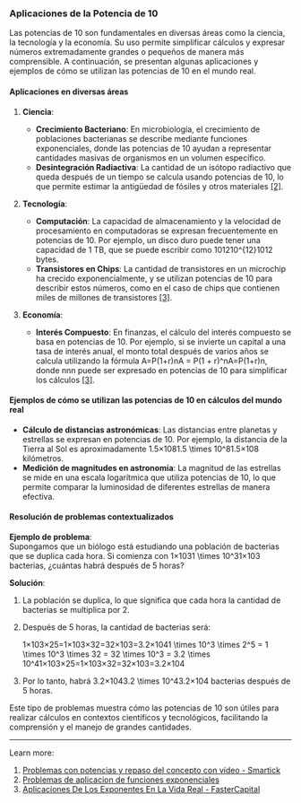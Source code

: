 ### Aplicaciones de la Potencia de 10

Las potencias de 10 son fundamentales en diversas áreas como la ciencia, la tecnología y la economía. Su uso permite simplificar cálculos y expresar números extremadamente grandes o pequeños de manera más comprensible. A continuación, se presentan algunas aplicaciones y ejemplos de cómo se utilizan las potencias de 10 en el mundo real.

#### Aplicaciones en diversas áreas

1. **Ciencia**:
    
    - **Crecimiento Bacteriano**: En microbiología, el crecimiento de poblaciones bacterianas se describe mediante funciones exponenciales, donde las potencias de 10 ayudan a representar cantidades masivas de organismos en un volumen específico.
    - **Desintegración Radiactiva**: La cantidad de un isótopo radiactivo que queda después de un tiempo se calcula usando potencias de 10, lo que permite estimar la antigüedad de fósiles y otros materiales [[2]](https://www.superprof.es/apuntes/escolar/matematicas/calculo/funciones/problemas-de-aplicacion-de-funciones-exponenciales.html).
2. **Tecnología**:
    
    - **Computación**: La capacidad de almacenamiento y la velocidad de procesamiento en computadoras se expresan frecuentemente en potencias de 10. Por ejemplo, un disco duro puede tener una capacidad de 1 TB, que se puede escribir como 101210^{12}1012 bytes.
    - **Transistores en Chips**: La cantidad de transistores en un microchip ha crecido exponencialmente, y se utilizan potencias de 10 para describir estos números, como en el caso de chips que contienen miles de millones de transistores [[3]](https://fastercapital.com/es/tema/aplicaciones-de-los-exponentes-en-la-vida-real.html).
3. **Economía**:
    
    - **Interés Compuesto**: En finanzas, el cálculo del interés compuesto se basa en potencias de 10. Por ejemplo, si se invierte un capital a una tasa de interés anual, el monto total después de varios años se calcula utilizando la fórmula A=P(1+r)nA = P(1 + r)^nA=P(1+r)n, donde nnn puede ser expresado en potencias de 10 para simplificar los cálculos [[3]](https://fastercapital.com/es/tema/aplicaciones-de-los-exponentes-en-la-vida-real.html).

#### Ejemplos de cómo se utilizan las potencias de 10 en cálculos del mundo real

- **Cálculo de distancias astronómicas**: Las distancias entre planetas y estrellas se expresan en potencias de 10. Por ejemplo, la distancia de la Tierra al Sol es aproximadamente 1.5×1081.5 \times 10^81.5×108 kilómetros.
- **Medición de magnitudes en astronomía**: La magnitud de las estrellas se mide en una escala logarítmica que utiliza potencias de 10, lo que permite comparar la luminosidad de diferentes estrellas de manera efectiva.

#### Resolución de problemas contextualizados

**Ejemplo de problema**:  
Supongamos que un biólogo está estudiando una población de bacterias que se duplica cada hora. Si comienza con 1×1031 \times 10^31×103 bacterias, ¿cuántas habrá después de 5 horas?

**Solución**:

1. La población se duplica, lo que significa que cada hora la cantidad de bacterias se multiplica por 2.
2. Después de 5 horas, la cantidad de bacterias será:
    
    1×103×25=1×103×32=32×103=3.2×1041 \times 10^3 \times 2^5 = 1 \times 10^3 \times 32 = 32 \times 10^3 = 3.2 \times 10^41×103×25=1×103×32=32×103=3.2×104
    
3. Por lo tanto, habrá 3.2×1043.2 \times 10^43.2×104 bacterias después de 5 horas.

Este tipo de problemas muestra cómo las potencias de 10 son útiles para realizar cálculos en contextos científicos y tecnológicos, facilitando la comprensión y el manejo de grandes cantidades.

---

Learn more:

1. [Problemas con potencias y repaso del concepto con vídeo - Smartick](https://www.smartick.es/blog/matematicas/algebra/problemas-con-potencias/)
2. [Problemas de aplicacion de funciones exponenciales](https://www.superprof.es/apuntes/escolar/matematicas/calculo/funciones/problemas-de-aplicacion-de-funciones-exponenciales.html)
3. [Aplicaciones De Los Exponentes En La Vida Real - FasterCapital](https://fastercapital.com/es/tema/aplicaciones-de-los-exponentes-en-la-vida-real.html)